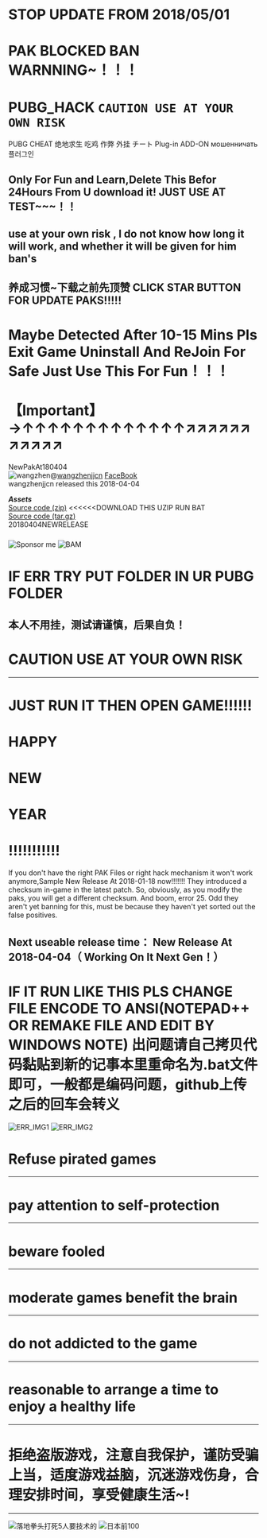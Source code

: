 STOP UPDATE FROM 2018/05/01  
==========================================================================

PAK BLOCKED  BAN WARNNING~！！！
==========================================================================



# PUBG_HACK `CAUTION USE AT YOUR OWN RISK`
PUBG CHEAT 绝地求生 吃鸡 作弊 外挂 チート Plug-in ADD-ON мошенничать 플러그인
 

Only For Fun and Learn,Delete This Befor 24Hours From U download it! JUST USE AT TEST~~~！！
-------------------------------------------------------------------------
use at your own risk , I do not know how long it will work, and whether it will be given for him ban's
---------------------------------------------------------------------
养成习惯~下载之前先顶赞 CLICK STAR BUTTON FOR UPDATE PAKS!!!!!
--------------------------------------------------------------
Maybe Detected After 10-15 Mins Pls Exit Game Uninstall And ReJoin For Safe Just Use This For Fun！！！
===========================================
【Important】→↑↑↑↑↑↑↑↑↑↑↑↑↑↗↗↗↗↗↗↗↗↗↗↗
===========================================  
NewPakAt180404    
![wangzhen](https://avatars1.githubusercontent.com/u/1842578?s=40&v=4)@[wangzhenjjcn](https://github.com/wangzhenjjcn "GitHub") [FaceBook](https://www.facebook.com/wangzhenjjcn "点击查看我的Facebook")      
wangzhenjjcn released this 2018-04-04    


***Assets***    
 [Source code (zip)](https://github.com/wangzhenjjcn/PUBG_HACK/archive/180404.zip "点击下载") <<<<<<DOWNLOAD THIS UZIP RUN BAT         
 [Source code (tar.gz)](https://github.com/wangzhenjjcn/PUBG_HACK/archive/180404.tar.gz "点击下载")    
 20180404NEWRELEASE    
 #####
 ![Sponsor me](https://github.com/wangzhenjjcn/IMAGE/blob/master/StarMe.jpg)
 ![BAM](https://github.com/wangzhenjjcn/IMAGE/blob/master/BlueEyeAndMe.jpg)
 
  
IF ERR  TRY PUT FOLDER IN UR PUBG FOLDER    
=========================================================
本人不用挂，测试请谨慎，后果自负！    
--------------------------------------------------------
CAUTION USE AT YOUR OWN RISK     
=========================================================
***
 JUST RUN IT THEN OPEN GAME!!!!!!
=========================================================
HAPPY
=========================================================
NEW
=========================================================
YEAR
=========================================================
!!!!!!!!!!!
=========================================================
    
If you don't have the right PAK Files or right hack mechanism it won't work anymore,Sample New Release At 2018-01-18 now!!!!!!!
They introduced a checksum in-game in the latest patch.
So, obviously, as you modify the paks, you will get a different checksum. And boom, error 25.
Odd they aren't yet banning for this, must be because they haven't yet sorted out the false positives.

Next useable release time： New Release At 2018-04-04（ Working On It Next Gen！）
-------------------------------------

IF   IT  RUN  LIKE   THIS  PLS  CHANGE  FILE ENCODE TO ANSI(NOTEPAD++ OR REMAKE FILE AND EDIT BY WINDOWS NOTE)
出问题请自己拷贝代码黏贴到新的记事本里重命名为.bat文件即可，一般都是编码问题，github上传之后的回车会转义
=======================

![ERR_IMG1](https://github.com/wangzhenjjcn/IMAGE/blob/master/ERRPUBG_ADD.jpg)
![ERR_IMG2](https://github.com/wangzhenjjcn/IMAGE/blob/master/ERRPUBG_ADD2.jpg)


 

Refuse pirated games
===========================================
***
pay attention to self-protection
===========================================
***
beware fooled
===========================================
***
moderate games benefit the brain 
===========================================
***
do not addicted to the game 
===========================================
***
reasonable to arrange a time to enjoy a healthy life
===========================================
***
拒绝盗版游戏，注意自我保护，谨防受骗上当，适度游戏益脑，沉迷游戏伤身，合理安排时间，享受健康生活~!
===========================================
***



![落地拳头打死5人要技术的](https://github.com/wangzhenjjcn/IMAGE/blob/master/RECORD2.jpg)
![日本前100](https://github.com/wangzhenjjcn/IMAGE/blob/master/RECORD.jpg)
